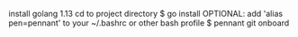 install golang 1.13
cd to project directory
$ go install
OPTIONAL: add 'alias pen=pennant' to your ~/.bashrc or other bash profile
$ pennant git onboard
